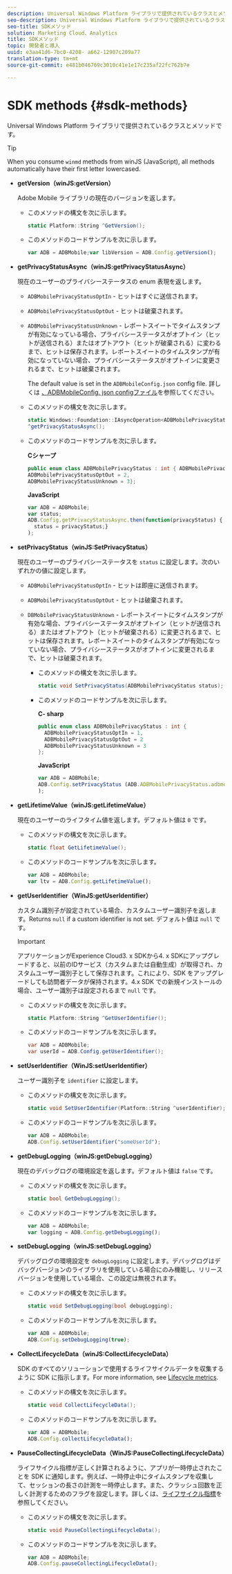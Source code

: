 ```yaml
---
description: Universal Windows Platform ライブラリで提供されているクラスとメソッドです。
seo-description: Universal Windows Platform ライブラリで提供されているクラスとメソッドです。
seo-title: SDKメソッド
solution: Marketing Cloud、Analytics
title: SDKメソッド
topic: 開発者と導入
uuid: e3aa41d6-7bc0-4208- a662-12907c209a77
translation-type: tm+mt
source-git-commit: e481b046769c3010c41e1e17c235af22fc762b7e

---
```



# SDK methods {#sdk-methods}

Universal Windows Platform ライブラリで提供されているクラスとメソッドです。

>[!TIP]
>
>When you consume `winmd` methods from winJS (JavaScript), all methods automatically have their first letter lowercased.

* **getVersion（winJS:getVersion）**

   Adobe Mobile ライブラリの現在のバージョンを返します。

   * このメソッドの構文を次に示します。

      ```csharp
      static Platform::String ^GetVersion();
      ```

   * このメソッドのコードサンプルを次に示します。

      ```js
      var ADB = ADBMobile;var libVersion = ADB.Config.getVersion();
      ```

* **getPrivacyStatusAsync（winJS:getPrivacyStatusAsync）**

   現在のユーザーのプライバシーステータスの enum 表現を返します。

   * `ADBMobilePrivacyStatusOptIn` - ヒットはすぐに送信されます。
   * `ADBMobilePrivacyStatusOptOut` - ヒットは破棄されます。
   * `ADBMobilePrivacyStatusUnknown` - レポートスイートでタイムスタンプが有効になっている場合、プライバシーステータスがオプトイン（ヒットが送信される）またはオプトアウト（ヒットが破棄される）に変わるまで、ヒットは保存されます。レポートスイートのタイムスタンプが有効になっていない場合、プライバシーステータスがオプトインに変更されるまで、ヒットは破棄されます。

      The default value is set in the `ADBMobileConfig.json` config file. 詳しくは [、ADBMobileConfig. json configファイル](/help/universal-windows/c-configuration/c.json.md)を参照してください。

   * このメソッドの構文を次に示します。

      ```csharp
      static Windows::Foundation::IAsyncOperation<ADBMobilePrivacyStatus>
      ^getPrivacyStatusAsync();
      ```

   * このメソッドのコードサンプルを次に示します。

      **Cシャープ**

      ```csharp
      public enum class ADBMobilePrivacyStatus : int { ADBMobilePrivacyStatusOptIn = 1, 
      ADBMobilePrivacyStatusOptOut = 2, 
      ADBMobilePrivacyStatusUnknown = 3};
      ```

      **JavaScript**

      ```javascript
      var ADB = ADBMobile;
      var status;
      ADB.Config.getPrivacyStatusAsync.then(function(privacyStatus) {
        status = privacyStatus;}
      );
      ```

* **setPrivacyStatus（winJS:SetPrivacyStatus）**

   現在のユーザーのプライバシーステータスを `status` に設定します。次のいずれかの値に設定します。
   * `ADBMobilePrivacyStatusOptIn` - ヒットは即座に送信されます。
   * `ADBMobilePrivacyStatusOptOut` - ヒットは破棄されます。
   * `DBMobilePrivacyStatusUnknown` - レポートスイートにタイムスタンプが有効な場合、プライバシーステータスがオプトイン（ヒットが送信される）またはオプトアウト（ヒットが破棄される）に変更されるまで、ヒットは保存されます。レポートスイートのタイムスタンプが有効になっていない場合、プライバシーステータスがオプトインに変更されるまで、ヒットは破棄されます。

      * このメソッドの構文を次に示します。

         ```csharp
         static void SetPrivacyStatus(ADBMobilePrivacyStatus status);
         ```

      * このメソッドのコードサンプルを次に示します。

         **C- sharp**

         ```csharp
         public enum class ADBMobilePrivacyStatus : int { 
           ADBMobilePrivacyStatusOptIn = 1, 
           ADBMobilePrivacyStatusOptOut = 2
           ADBMobilePrivacyStatusUnknown = 3
         };
         ```

         **JavaScript**

         ```js
         var ADB = ADBMobile;
         ADB.Config.setPrivacyStatus (ADB.ADBMobilePrivacyStatus.adbmobilePrivacyStatusOptIn
         );
         ```

* **getLifetimeValue（winJS:getLifetimeValue）**

   現在のユーザーのライフタイム値を返します。デフォルト値は `0` です。

   * このメソッドの構文を次に示します。

      ```csharp
      static float GetLifetimeValue(); 
      ```

   * このメソッドのコードサンプルを次に示します。

      ```js
      var ADB = ADBMobile;
      var ltv = ADB.Config.getLifetimeValue();
      ```

* **getUserIdentifier（WinJS:getUserIdentifier）**

   カスタム識別子が設定されている場合、カスタムユーザー識別子を返します。Returns `null` if a custom identifier is not set.
デフォルト値は `null` です。

   >[!IMPORTANT]
   >
   >アプリケーションがExperience Cloud3. x SDKから4. x SDKにアップグレードすると、以前のIDサービス（カスタムまたは自動生成）が取得され、カスタムユーザー識別子として保存されます。これにより、SDK をアップグレードしても訪問者データが保持されます。4.x SDK での新規インストールの場合、ユーザー識別子は設定されるまで `null` です。

   * このメソッドの構文を次に示します。

      ```csharp
      static Platform::String ^GetUserIdentifier(); 
      ```

   * このメソッドのコードサンプルを次に示します。

      ```csharp
      var ADB = ADBMobile;
      var userId = ADB.Config.getUserIdentifier(); 
      ```

* **setUserIdentifier（WinJS:setUserIdentifier）**

   ユーザー識別子を `identifier` に設定します。

   * このメソッドの構文を次に示します。

      ```csharp
      static void SetUserIdentifier(Platform::String ^userIdentifier); 
      ```

   * このメソッドのコードサンプルを次に示します。

      ```javascript
      var ADB = ADBMobile;
      ADB.Config.setUserIdentifier("someUserId");
      ```

* **getDebugLogging（winJS:getDebugLogging）**

   現在のデバッグログの環境設定を返します。デフォルト値は `false` です。

   * このメソッドの構文を次に示します。

      ```csharp
      static bool GetDebugLogging();
      ```

   * このメソッドのコードサンプルを次に示します。

      ```javascript
      var ADB = ADBMobile;
      var logging = ADB.Config.getDebugLogging();
      ```

* **setDebugLogging（winJS:setDebugLogging）**

   デバッグログの環境設定を `debugLogging` に設定します。デバッグログはデバッグバージョンのライブラリを使用している場合にのみ機能し、リリースバージョンを使用している場合、この設定は無視されます。

   * このメソッドの構文を次に示します。

      ```csharp
      static void SetDebugLogging(bool debugLogging);
      ```

   * このメソッドのコードサンプルを次に示します。

      ```js
      var ADB = ADBMobile;
      ADB.Config.setDebugLogging(true);
      ```

* **CollectLifecycleData（winJS:CollectLifecycleData）**

   SDK のすべてのソリューションで使用するライフサイクルデータを収集するように SDK に指示します。For more information, see  [Lifecycle metrics](/help/universal-windows/metrics.md).

   * このメソッドの構文を次に示します。

      ```csharp
      static void CollectLifecycleData();
      ```

   * このメソッドのコードサンプルを次に示します。

      ```js
      var ADB = ADBMobile;
      ADB.Config.collectLifecycleData();
      ```

* **PauseCollectingLifecycleData（WinJS:PauseCollectingLifecycleData）**

   ライフサイクル指標が正しく計算されるように、アプリが一時停止されたことを SDK に通知します。例えば、一時停止中にタイムスタンプを収集して、セッションの長さの計測を一時停止します。また、クラッシュ回数を正しく計測するためのフラグを設定します。詳しくは、[ライフサイクル指標](/help/universal-windows/metrics.md)を参照してください。

   * このメソッドの構文を次に示します。

      ```csharp
      static void PauseCollectingLifecycleData();
      ```

   * このメソッドのコードサンプルを次に示します。

      ```js
      var ADB = ADBMobile;
      ADB.Config.pauseCollectingLifecycleData(); 
      ```
